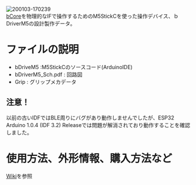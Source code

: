 ![200103-170239](https://user-images.githubusercontent.com/19830611/71720228-45bf6580-2e64-11ea-8c2a-af39c47da6c9.jpg)  
[bCore](http://vagabondworks.jp/blog-entry-158.html)を物理的なIFで操作するためのM5StickCを使った操作デバイス、ｂDriverM5の設計製作データ。

# ファイルの説明
*  bDriveM5 :M5StickCのソースコード(ArduinoIDE)
*  bDriverM5_Sch.pdf : 回路図  
*  Grip : グリップメカデータ 

## 注意！
以前の古いIDFではBLE周りにバグがあり動作しませんでしたが、ESP32 Arduino 1.0.4 (IDF 3.2) Releaseでは問題が解消されており動作することを確認しました。

# 使用方法、外形情報、購入方法など
 [Wiki](https://github.com/ymmtynk/bDriverM5/wiki)を参照  
 
